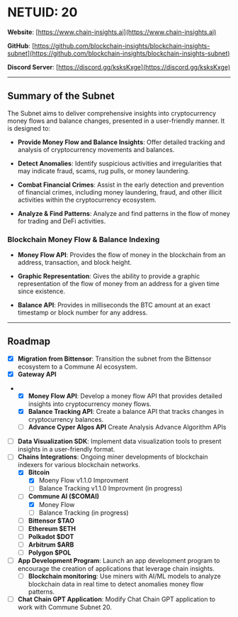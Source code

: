 # NETUID: 20

**Website**: [https://www.chain-insights.ai](https://www.chain-insights.ai)

**GitHub**: [https://github.com/blockchain-insights/blockchain-insights-subnet](https://github.com/blockchain-insights/blockchain-insights-subnet)

**Discord Server**: [https://discord.gg/ksksKxge](https://discord.gg/ksksKxge)

---

## Summary of the Subnet

The Subnet aims to deliver comprehensive insights into cryptocurrency money flows and balance changes, presented in a user-friendly manner. It is designed to:

- **Provide Money Flow and Balance Insights**: Offer detailed tracking and analysis of cryptocurrency movements and balances.

- **Detect Anomalies**: Identify suspicious activities and irregularities that may indicate fraud, scams, rug pulls, or money laundering.

- **Combat Financial Crimes**: Assist in the early detection and prevention of financial crimes, including money laundering, fraud, and other illicit activities within the cryptocurrency ecosystem.

- **Analyze & Find Patterns**: Analyze and find patterns in the flow of money for trading and DeFi activities.

### Blockchain Money Flow & Balance Indexing

- **Money Flow API**: Provides the flow of money in the blockchain from an address, transaction, and block height.

- **Graphic Representation**: Gives the ability to provide a graphic representation of the flow of money from an address for a given time since existence.

- **Balance API**: Provides in milliseconds the BTC amount at an exact timestamp or block number for any address.

---

## Roadmap

- [X] **Migration from Bittensor**: Transition the subnet from the Bittensor ecosystem to a Commune AI ecosystem.
- [X] **Gateway API**
- - [X] **Money Flow API**: Develop a money flow API that provides detailed insights into cryptocurrency money flows.
  - [X] **Balance Tracking API**: Create a balance API that tracks changes in cryptocurrency balances.
  - [ ] **Advance Cyper Algos API** Create Analysis Advance Algorithm APIs
- [ ] **Data Visualization SDK**: Implement data visualization tools to present insights in a user-friendly format.
- [ ] **Chains Integrations**: Ongoing miner developments of blockchain indexers for various blockchain networks.
  - [x] **Bitcoin**
    - [x] Moeny Flow v1.1.0 Improvment
    - [ ] Balance Tracking v1.1.0 Improvment (in progress)
  - [ ] **Commune AI ($COMAI)**
    - [x] Money Flow
    - [ ] Balance Tracking (in progress)
  - [ ] **Bittensor $TAO**
  - [ ] **Ethereum $ETH**
  - [ ] **Polkadot $DOT**
  - [ ] **Arbitrum $ARB**
  - [ ] **Polygon $POL**
- [ ] **App Development Program**: Launch an app development program to encourage the creation of applications that leverage chain insights.
  - [ ] **Blockchain monitoring**: Use miners with AI/ML models to analyze blockchain data in real time to detect anomalies money flow patterns.
- [ ] **Chat Chain GPT Application**: Modify Chat Chain GPT application to work with Commune Subnet 20.

